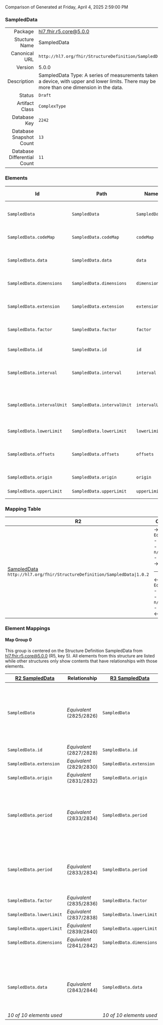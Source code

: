 Comparison of 
Generated at Friday, April 4, 2025 2:59:00 PM

### SampledData

|      |     |
| ---: | --- |
| Package | hl7.fhir.r5.core@5.0.0 |
| Stucture Name | SampledData |
| Canonical URL | `http://hl7.org/fhir/StructureDefinition/SampledData` |
| Version | 5.0.0 |
| Description | SampledData Type: A series of measurements taken by a device, with upper and lower limits. There may be more than one dimension in the data. |
| Status | `Draft` |
| Artifact Class | `ComplexType` |
| Database Key | `2242` |
| Database Snapshot Count | `13` |
| Database Differential Count | `11` |

### Elements

| Id | Path | Name | Base Path | Short | Cardinality | Collated Type | Binding Strength | Binding Value Set |
| -- | ---- | ---- | --------- | ----- | ----------- | ------------- | ---------------- | ----------------- |
| `SampledData` | `SampledData` | `SampledData` | SampledData | A series of measurements taken by a device | 0..* | SampledData |  |  |
| `SampledData.codeMap` | `SampledData.codeMap` | `codeMap` | SampledData.codeMap | Defines the codes used in the data | 0..1 | canonical(http://hl7.org/fhir/StructureDefinition/ConceptMap) |  |  |
| `SampledData.data` | `SampledData.data` | `data` | SampledData.data | Decimal values with spaces, or "E" \| "U" \| "L", or another code | 0..1 | string |  |  |
| `SampledData.dimensions` | `SampledData.dimensions` | `dimensions` | SampledData.dimensions | Number of sample points at each time point | 1..1 | positiveInt |  |  |
| `SampledData.extension` | `SampledData.extension` | `extension` | Element.extension | Additional content defined by implementations | 0..* | Extension |  |  |
| `SampledData.factor` | `SampledData.factor` | `factor` | SampledData.factor | Multiply data by this before adding to origin | 0..1 | decimal |  |  |
| `SampledData.id` | `SampledData.id` | `id` | Element.id | Unique id for inter-element referencing | 0..1 | id |  |  |
| `SampledData.interval` | `SampledData.interval` | `interval` | SampledData.interval | Number of intervalUnits between samples | 0..1 | decimal |  |  |
| `SampledData.intervalUnit` | `SampledData.intervalUnit` | `intervalUnit` | SampledData.intervalUnit | The measurement unit of the interval between samples | 1..1 | code | `Required` | `http://hl7.org/fhir/ValueSet/ucum-units|5.0.0` |
| `SampledData.lowerLimit` | `SampledData.lowerLimit` | `lowerLimit` | SampledData.lowerLimit | Lower limit of detection | 0..1 | decimal |  |  |
| `SampledData.offsets` | `SampledData.offsets` | `offsets` | SampledData.offsets | Offsets, typically in time, at which data values were taken | 0..1 | string |  |  |
| `SampledData.origin` | `SampledData.origin` | `origin` | SampledData.origin | Zero value and units | 1..1 | Quantity[http://hl7.org/fhir/StructureDefinition/SimpleQuantity] |  |  |
| `SampledData.upperLimit` | `SampledData.upperLimit` | `upperLimit` | SampledData.upperLimit | Upper limit of detection | 0..1 | decimal |  |  |
### Mapping Table

| R2 | Comparison | R3 | Comparison | R4 | Comparison | R4B | Comparison | R5
| --- | --- | --- | --- | --- | --- | --- | --- | ---
| [SampledData](/docs/R2/ComplexTypes/SampledData.md)<br/> `http://hl7.org/fhir/StructureDefinition/SampledData\|1.0.2` | →→→→→→→<br/>`Equivalent`<br/>- DBKey: `69`<br/>- Reviewed: `n/a`<br/>- By: `n/a`<br/>→→→→→→→<hr/>←←←←←←←<br/>`Equivalent`<br/>- DBKey: `235`<br/>- Reviewed: `n/a`<br/>- By: `n/a`<br/>←←←←←←←| [SampledData](/docs/R3/ComplexTypes/SampledData.md)<br/> `http://hl7.org/fhir/StructureDefinition/SampledData\|3.0.2` | →→→→→→→<br/>`Equivalent`<br/>- DBKey: `410`<br/>- Reviewed: `n/a`<br/>- By: `n/a`<br/>→→→→→→→<hr/>←←←←←←←<br/>`Equivalent`<br/>- DBKey: `606`<br/>- Reviewed: `n/a`<br/>- By: `n/a`<br/>←←←←←←←| [SampledData](/docs/R4/ComplexTypes/SampledData.md)<br/> `http://hl7.org/fhir/StructureDefinition/SampledData\|4.0.1` | →→→→→→→<br/>`Equivalent`<br/>- DBKey: `1377`<br/>- Reviewed: `n/a`<br/>- By: `n/a`<br/>→→→→→→→<hr/>←←←←←←←<br/>`Equivalent`<br/>- DBKey: `1378`<br/>- Reviewed: `n/a`<br/>- By: `n/a`<br/>←←←←←←←| [SampledData](/docs/R4B/ComplexTypes/SampledData.md)<br/> `http://hl7.org/fhir/StructureDefinition/SampledData\|4.3.0` | →→→→→→→<br/>`RelatedTo`<br/>- DBKey: `921`<br/>- Reviewed: `n/a`<br/>- By: `n/a`<br/>→→→→→→→<hr/>←←←←←←←<br/>`SourceIsBroaderThanTarget`<br/>- DBKey: `1150`<br/>- Reviewed: `n/a`<br/>- By: `n/a`<br/>←←←←←←←| [SampledData](/docs/R5/ComplexTypes/SampledData.md)<br/> `http://hl7.org/fhir/StructureDefinition/SampledData\|5.0.0` 

### Element Mappings


#### Map Group 0

This group is centered on the Structure Definition SampledData from hl7.fhir.r5.core@5.0.0 (R5, key 5).
All elements from this structure are listed while other structures only show contents that have relationships with those elements.

| [R2 SampledData](/docs/R2/ComplexTypes/SampledData.md)| Relationship | [R3 SampledData](/docs/R3/ComplexTypes/SampledData.md)| Relationship | [R4 SampledData](/docs/R4/ComplexTypes/SampledData.md)| Relationship | [R4B SampledData](/docs/R4B/ComplexTypes/SampledData.md)| Relationship | R5 SampledData
| --- | --- | --- | --- | --- | --- | --- | --- | ---
| `SampledData`| _Equivalent_<br/>(2825/2826)| `SampledData`| _Equivalent_<br/>(9778/9779)| `SampledData`| _Equivalent_<br/>(21249/21250)| `SampledData`| →→→→ _SourceIsNarrowerThanTarget_ →→→→ <br/>(36318)<hr/>←←←← _SourceIsBroaderThanTarget_ ←←←← <br/>(36319)| **`SampledData`**
| `SampledData.id`| _Equivalent_<br/>(2827/2828)| `SampledData.id`| _Equivalent_<br/>(9780/9781)| `SampledData.id`| _Equivalent_<br/>(21251/21252)| `SampledData.id`| _Equivalent_<br/>(36320/36321)| **`SampledData.id`**
| `SampledData.extension`| _Equivalent_<br/>(2829/2830)| `SampledData.extension`| _Equivalent_<br/>(9782/9783)| `SampledData.extension`| _Equivalent_<br/>(21253/21254)| `SampledData.extension`| _Equivalent_<br/>(36322/36323)| **`SampledData.extension`**
| `SampledData.origin`| _Equivalent_<br/>(2831/2832)| `SampledData.origin`| _Equivalent_<br/>(9784/9785)| `SampledData.origin`| _Equivalent_<br/>(21255/21256)| `SampledData.origin`| _Equivalent_<br/>(36324/36325)| **`SampledData.origin`**
| `SampledData.period`| _Equivalent_<br/>(2833/2834)| `SampledData.period`| _Equivalent_<br/>(9786/9787)| `SampledData.period`| _Equivalent_<br/>(21257/21258)| `SampledData.period`| →→→→ _SourceIsBroaderThanTarget_ →→→→ <br/>(1947)<hr/>←←←← _SourceIsNarrowerThanTarget_ ←←←← <br/>(2184)| **`SampledData.interval`**
| `SampledData.period`| _Equivalent_<br/>(2833/2834)| `SampledData.period`| _Equivalent_<br/>(9786/9787)| `SampledData.period`| _Equivalent_<br/>(21257/21258)| `SampledData.period`| →→→→ _RelatedTo_ →→→→ <br/>(1948)<hr/>←←←← _SourceIsNarrowerThanTarget_ ←←←← <br/>(36326)| **`SampledData.intervalUnit`**
| `SampledData.factor`| _Equivalent_<br/>(2835/2836)| `SampledData.factor`| _Equivalent_<br/>(9788/9789)| `SampledData.factor`| _Equivalent_<br/>(21259/21260)| `SampledData.factor`| _Equivalent_<br/>(36327/36328)| **`SampledData.factor`**
| `SampledData.lowerLimit`| _Equivalent_<br/>(2837/2838)| `SampledData.lowerLimit`| _Equivalent_<br/>(9790/9791)| `SampledData.lowerLimit`| _Equivalent_<br/>(21261/21262)| `SampledData.lowerLimit`| _Equivalent_<br/>(36329/36330)| **`SampledData.lowerLimit`**
| `SampledData.upperLimit`| _Equivalent_<br/>(2839/2840)| `SampledData.upperLimit`| _Equivalent_<br/>(9792/9793)| `SampledData.upperLimit`| _Equivalent_<br/>(21263/21264)| `SampledData.upperLimit`| _Equivalent_<br/>(36331/36332)| **`SampledData.upperLimit`**
| `SampledData.dimensions`| _Equivalent_<br/>(2841/2842)| `SampledData.dimensions`| _Equivalent_<br/>(9794/9795)| `SampledData.dimensions`| _Equivalent_<br/>(21265/21266)| `SampledData.dimensions`| _Equivalent_<br/>(36333/36334)| **`SampledData.dimensions`**
| | | | | | | | | **`SampledData.codeMap`**
| | | | | | | | | **`SampledData.offsets`**
| `SampledData.data`| _Equivalent_<br/>(2843/2844)| `SampledData.data`| →→→→ _Equivalent_ →→→→ <br/>(9796)<hr/>←←←← _SourceIsNarrowerThanTarget_ ←←←← <br/>(9797)| `SampledData.data`| _Equivalent_<br/>(21267/21268)| `SampledData.data`| _Equivalent_<br/>(36335/36336)| **`SampledData.data`**
| *10 of 10 elements used* | | *10 of 10 elements used* | | *10 of 10 elements used* | | *10 of 10 elements used* | | *13 of 13 elements used* 

